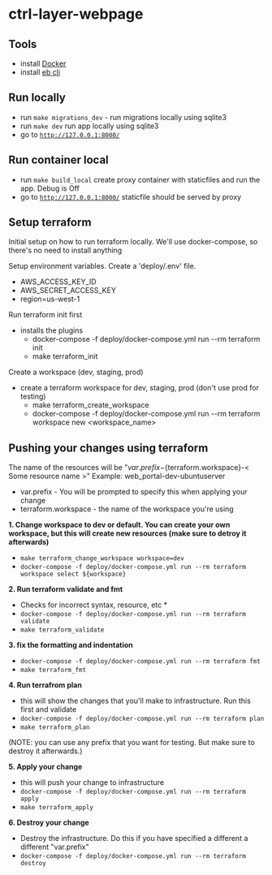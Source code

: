 # ctrl-layer-webpage


## Tools
- install [Docker](https://www.docker.com/products/docker-desktop)
- install [eb cli](https://docs.aws.amazon.com/elasticbeanstalk/latest/dg/eb-cli3-install.html)


## Run locally

- run `make migrations_dev` - run migrations locally using sqlite3
- run `make dev` run app locally using sqlite3
- go to [`http://127.0.0.1:8000/`](http://127.0.0.1:8000/)

## Run container local

- run `make build_local` create proxy container with staticfiles and run the app. Debug is Off
- go to [`http://127.0.0.1:8000/`](http://127.0.0.1:8000/) staticfile should be served by proxy


## Setup terraform
Initial setup on how to run terraform locally. We'll use docker-compose, so there's no need to install anything


Setup environment variables. Create a 'deploy/.env' file.
- AWS_ACCESS_KEY_ID
- AWS_SECRET_ACCESS_KEY
- region=us-west-1


Run terraform init first
- installs the plugins
  - docker-compose -f deploy/docker-compose.yml run --rm terraform init 
  - make terraform_init

Create a workspace (dev, staging, prod)
- create a terraform workspace for dev, staging, prod (don't use prod for testing)
  - make terraform_create_workspace
  - docker-compose -f deploy/docker-compose.yml run --rm terraform workspace new <workspace_name>


## Pushing your changes using terraform

The name of the resources will be "${var.prefix}-${terraform.workspace}-< Some resource name >" Example: web_portal-dev-ubuntuserver

- var.prefix - You will be prompted to specify this when applying your change
- terraform.workspace - the name of the workspace you're using


**1. Change workspace to dev or default. You can create your own workspace, but this will create new resources (make sure to detroy it afterwards)**
  * ```make terraform_change_workspace workspace=dev ```
  * ```docker-compose -f deploy/docker-compose.yml run --rm terraform workspace select ${workspace} ```

**2. Run terraform validate and fmt**
  * Checks for incorrect syntax, resource, etc *
  * ```docker-compose -f deploy/docker-compose.yml run --rm terraform validate ```
  * ```make terraform_validate```

**3. fix the formatting and indentation**
  * ``` docker-compose -f deploy/docker-compose.yml run --rm terraform fmt ```
  * ``` make terraform_fmt ```

**4. Run terrafrom plan**
  * this will show the changes that you'll make to infrastructure. Run this first and validate
  * ``` docker-compose -f deploy/docker-compose.yml run --rm terraform plan ```
  * ``` make terraform_plan ```

(NOTE: you can use any prefix that you want for testing. But make sure to destroy it afterwards.)

**5. Apply your change**
  * this will push your change to infrastructure
  * ``` docker-compose -f deploy/docker-compose.yml run --rm terraform apply ```
  * ``` make terraform_apply ```

**6. Destroy your change**
  * Destroy the infrastructure. Do this if you have specified a different a different "var.prefix"
  * ``` docker-compose -f deploy/docker-compose.yml run --rm terraform destroy ```

